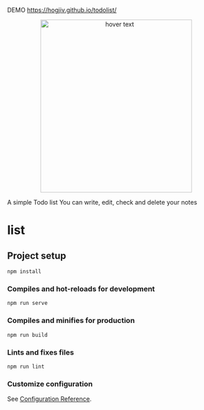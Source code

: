 DEMO
 https://hogjiv.github.io/todolist/
<p align="center">
  <img src="../demo2" width="350" height="400" title="hover text">
  
</p>


A simple Todo list
You can write, edit, check and delete your notes 
# list

## Project setup
```
npm install
```

### Compiles and hot-reloads for development
```
npm run serve
```

### Compiles and minifies for production
```
npm run build
```

### Lints and fixes files
```
npm run lint
```

### Customize configuration
See [Configuration Reference](https://cli.vuejs.org/config/).
